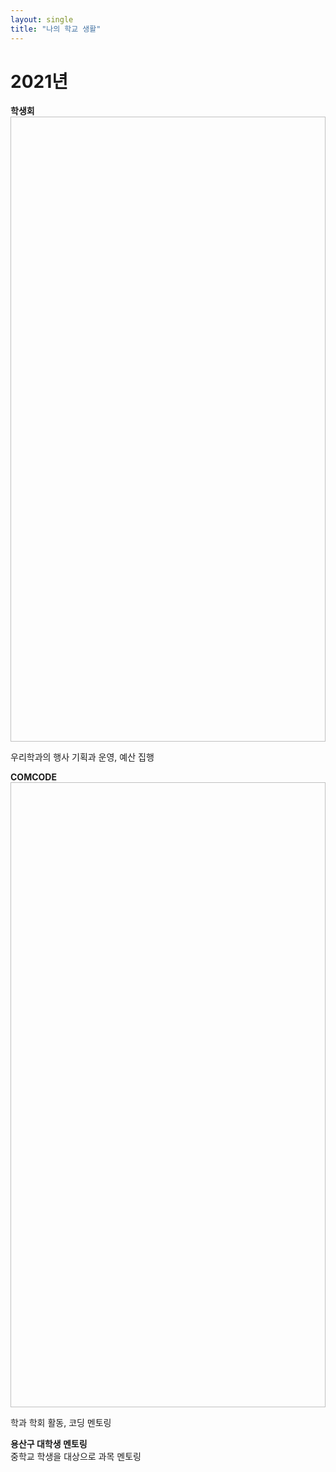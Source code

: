 ```yaml
---
layout: single
title: "나의 학교 생활"
---
```


# 2021년


**학생회**
<br>
<img scr="logo2.png" width="1000" height="1000">

우리학과의 행사 기획과 운영, 예산 집행


**COMCODE**
<br>
<img scr="comcode로고.png" width="1000" height="1000">

학과 학회 활동, 코딩 멘토링


**용산구 대학생 멘토링**
<br>
중학교 학생을 대상으로 과목 멘토링
